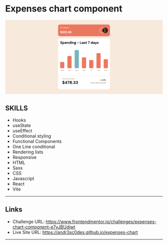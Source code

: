 # Expenses chart component

![Expenses chart component](./results/portfolio_29.png)

## SKILLS

- Hooks
- useState
- useEffect
- Conditional styling
- Functional Components
- One Line conditional 
- Rendering lists
- Responsive
- HTML
- Sass
- CSS
- Javascript
- React
- Vite

---
## Links

- Challenge URL: https://www.frontendmentor.io/challenges/expenses-chart-component-e7yJBUdjwt
- Live Site URL: https://andr3sc0des.github.io/expenses-chart

---